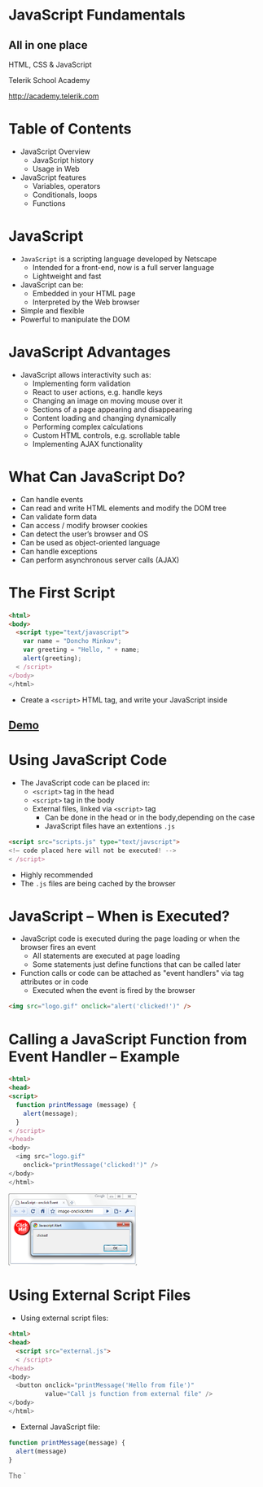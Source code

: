 <!-- section start -->
<!-- attr: { class:'slide-title', showInPresentation:true, hasScriptWrapper:true, style:'' } -->
# JavaScript Fundamentals
##  All in one place
<div class="signature">
    <p class="signature-course">HTML, CSS & JavaScript</p>
    <p class="signature-initiative">Telerik School Academy</p>
    <a href="http://academy.telerik.com" class="signature-link">http://academy.telerik.com</a>
</div>



<!-- attr: { showInPresentation:true, hasScriptWrapper:true, style:'font-size: 40px' } -->
# Table of Contents
- JavaScript Overview
  - JavaScript history
  - Usage in Web
- JavaScript features
  - Variables, operators
  - Conditionals, loops
  - Functions


<!-- section start -->
<!-- attr: { class:'slide-section', showInPresentation:true, hasScriptWrapper:true, style:'' } -->
<!-- # JavaScript
##  Dynamic Behavior in a Web Page -->


<!-- attr: { showInPresentation:true, hasScriptWrapper:true, style:'font-size: 40px' } -->
# JavaScript
- `JavaScript` is a scripting language developed by Netscape
  - Intended for a front-end, now is a full server language
  - Lightweight and fast
- JavaScript can be:
  - Embedded in your HTML page
  - Interpreted by the Web browser
- Simple and flexible
- Powerful to manipulate the DOM


<!-- attr: { showInPresentation:true, hasScriptWrapper:true, style:'font-size: 40px' } -->
# JavaScript Advantages
- JavaScript allows interactivity such as:
  - Implementing form validation
  - React to user actions, e.g. handle keys
  - Changing an image on moving mouse over it
  - Sections of a page appearing and disappearing
  - Content loading and changing dynamically
  - Performing complex calculations
  - Custom HTML controls, e.g. scrollable table
  - Implementing AJAX functionality

<!-- attr: { showInPresentation:true, hasScriptWrapper:true, style:'font-size: 40px' } -->
# What Can JavaScript Do?
- Can handle events
- Can read and write HTML elements and modify the DOM tree
- Can validate form data
- Can access / modify browser cookies
- Can detect the user’s browser and OS
- Can be used as object-oriented language
- Can handle exceptions
- Can perform asynchronous server calls (AJAX)

<!-- attr: { showInPresentation:true, hasScriptWrapper:true, style:'font-size: 40px' } -->
# The First Script

```html
<html>
<body>
  <script type="text/javascript">
    var name = "Doncho Minkov";
    var greeting = "Hello, " + name;
    alert(greeting);
  < /script>
</body>
</html>
```

- Create a `<script>` HTML tag, and write your JavaScript inside

<!-- attr: { class:'slide-section demo', showInPresentation:true, style:'font-size: 40px' } -->
<!-- # First JavaScript -->
##  [Demo]()

<!-- attr: { showInPresentation:true, hasScriptWrapper:true, style:'font-size: 40px' } -->

# Using JavaScript Code
- The JavaScript code can be placed in:
  - `<script>` tag in the head
  - `<script>` tag in the body
  - External files, linked via `<script>` tag
    - Can be done in the head or in the body,depending on the case
    - JavaScript files have an extentions `.js`

```html
<script src="scripts.js" type="text/javscript">
<!– code placed here will not be executed! -->
< /script>
```
- Highly recommended
- The `.js` files are being cached by the browser



<!-- attr: { showInPresentation:true, hasScriptWrapper:true, style:'font-size: 40px' } -->
# JavaScript – When is Executed?
- JavaScript code is executed during the page loading or when the browser fires an event
  - All statements are executed at page loading
  - Some statements just define functions that can be called later
- Function calls or code can be attached as "event handlers" via tag attributes or in code
  - Executed when the event is fired by the browser

```html
<img src="logo.gif" onclick="alert('clicked!')" />
```

<!-- attr: { showInPresentation:true, hasScriptWrapper:true, style:'font-size: 40px' } -->
# Calling a JavaScript Function from Event Handler – Example

```html
<html>
<head>
<script>
  function printMessage (message) {
    alert(message);
  }
< /script>
</head>
<body>
  <img src="logo.gif"
    onclick="printMessage('clicked!')" />
</body>
</html>
```

<div class="fragment"><img class="slide-image" src="imgs/js-calling-function.png" style="width:50%; top:20%; left:50%" /></div>


<!-- attr: { showInPresentation:true, hasScriptWrapper:true, style:'font-size: 40px' } -->
# Using External Script Files
- Using external script files:

```html
<html>
<head>
  <script src="external.js">
  < /script>
</head>
<body>
  <button onclick="printMessage('Hello from file')"  
          value="Call js function from external file" />
</body>
</html>
```
- External JavaScript file:

```js
function printMessage(message) {
  alert(message)
}
```
<div class="fragment balloon" style="width:250px; top:33%; left:22%; opacity: 0.7">The `<script>` tag is always empty.</div>

<!-- section start -->
<!-- attr: { class:'slide-section', showInPresentation:true, hasScriptWrapper:true, style:'' } -->
<!-- The JavaScript Syntax -->


<!-- attr: { showInPresentation:true, hasScriptWrapper:true, style:'font-size: 40px' } -->
# JavaScript Syntax
- The JavaScript syntax is similar to C# and Java
  - Operators (`+`, `x`, `=`, `!=`, `&&`, `++`, …)
  - Variables (typeless)
  - Conditional statements (`if`, `else`)
  - Loops (`for`, `while`)
  - Arrays (`myArray[]`) and associative arrays (`myHash['abc']`)
  - Functions (can return value)
  - Function expressions (like the C# delegates)

<!-- attr: { showInPresentation:true, hasScriptWrapper:true, style:'font-size: 36px' } -->
# Data Types
- JavaScript data types:
  - Numbers (integer, floating-point)
  - Boolean (true / false)
- String type – string of characters

```js
var message = 'You can use both single or double quotes for strings, yet use single quotes';
```

- Arrays contain items of mixed types:

```js
var mixedArray = [1, 5.3, 'aaa'];
```
- Associative arrays (hash tables):

```js
var location = {
                street: '22 Al. Malinov str.',
                city: 'Sofia',
                country: 'Bulgaria'
               };
```

<!-- attr: { showInPresentation:true, hasScriptWrapper:true, style:'font-size: 40px' } -->
# Everything is Object
- Every variable is an object
  - Strings have functions:

```js
var name = 'Doncho Minkov';
console.log(name[7]); // shows 'M'
console.log(name.substring(7,13)//shows 'Minkov'
console.log(name.substr(7, 6)); //shows 'Minkov'
```
 - Arrays have functions:

```js
var numbers = [1, 3, 4];
console.log (arr.length); // shows 3
arr.push(7); // appends 7 to end of array
arr.unshinf(-5); //adds -5 to the head of the array
console.log (arr[3]); // shows 4
```


<!-- attr: { showInPresentation:true, hasScriptWrapper:true, style:'font-size: 40px' } -->
# String Operations
- The `+` operator joins strings

```js
string1 = 'fat ';
string2 = 'cats';
console.log(string1 + string2);  // fat cats
```
- What is '9' + 9?

```js
console.log('9' + 9);  // 99
```
- Converting string to number:

```js
console.log(parseInt('9') + 9);  // 18
```
  - or

```js
console.log('9' x 1 + 9);  // 18
```

<!-- attr: { showInPresentation:true, hasScriptWrapper:true, style:'font-size: 30px' } -->
# Arrays Operations and Properties
- Declaring new empty array:

```js
var arr = []
```
- Declaring an array holding few elements:

```js
var arr = [1, 2, 3, 4, 5];
```
- Appending an element / getting the last element:

```js
arr.push(3);
var element = arr.pop();
```
- Reading the number of elements (array length):

```js
arr.length;
```
- Finding element's index in the array:

```js
arr.indexOf(1);
```

<!-- attr: { showInPresentation:true, hasScriptWrapper:true, style:'font-size: 40px' } -->
# Sum of Numbers – Example

```html
<html>
<head>
  <title>JavaScript Demo</title>
  <script type="text/javascript">
    function calcSum() {
      value1 =
        parseInt(document.mainForm.textBox1.value);
      value2 =
        parseInt(document.mainForm.textBox2.value);
      sum = value1 + value2;
      document.mainForm.textBoxSum.value = sum;
    }
  < /script>
</head>
```


<!-- attr: { showInPresentation:true, hasScriptWrapper:true, style:'font-size: 40px' } -->
# Sum of Numbers – Example (2)

```html
<body>
  <form name="mainForm">
    <input type="text" name="textBox1" /> <br/>
    <input type="text" name="textBox2" /> <br/>
    <input type="button" value="Process"
      onclick="javascript: calcSum()" />
    <input type="text" name="textBoxSum"
      readonly="readonly"/>
  </form>
</body>
</html>
```

<img class="slide-image" src="imgs/sum-of-nums.png" style="width:40%; top:40%; left:50%" />

<!-- attr: { class:'slide-section demo', showInPresentation:true, style:'' } -->
<!-- # Sum of Numbers -->
##  [Demo]()

<!-- attr: { showInPresentation:true, hasScriptWrapper:true, style:'font-size: 40px' } -->

# Conditional Statement (if)

```html
unitPrice = 1.30;
if (quantity > 100) {
  unitPrice = 1.20;
}
```

|         **Symbol**      |         **Meaning**       |
|:-----------------------:|:-------------------------:|
|            >            |        Greater than       |
|            <            |          Less than        |
|            >=           | Greater than or equal to  |
|            <=           |   Less than or equal to   |
|            ==           |           Equal           |
|            !=           |         Not equal         |



<!-- attr: { showInPresentation:true, hasScriptWrapper:true, style:'font-size: 40px' } -->

# Conditional Statement (if) (2)
- The condition may be of Boolean or any other type:

```html
var a = 0;
var b = true;
if (typeof(a)=='undefined' || typeof(b)=='undefined') {
  document.write('Variable a or b is undefined.');
}
else if (!a && b) {
  document.write('a==0; b==true;');
} else {
  document.write("a==" + a + "; b==" + b + ";");
}
```


<!-- attr: { class:'slide-section demo', showInPresentation:true, style:'' } -->
<!-- # Conditional Statements -->
##  [Demo]()

<!-- attr: { showInPresentation:true, hasScriptWrapper:true, style:'font-size: 40px' } -->

# Switch Statement
- The `switch` statement works like in C#:

```html
switch (variable) {
  case 1:
    // do something
    break;
  case 'a':
    // do something else
    break;
  case 3.14:
    // another code
    break;
  default:
    // something completely different
}
```

<!-- attr: { class:'slide-section demo', showInPresentation:true, style:'' } -->
<!-- # Switch-case -->
##  [Demo]()

<!-- attr: { showInPresentation:true, hasScriptWrapper:true, style:'font-size: 40px' } -->
# Loops
- Like in C#
    - `for` loop
    - `while` loop
    - `do … while` loop

```html
var counter;
for (counter=0; counter<4; counter++) {
  alert(counter);
}
while (counter < 5) {
  alert(++counter);
}
```

<!-- attr: { class:'slide-section demo', showInPresentation:true, style:'' } -->
<!-- # Loops -->
##  [Demo]()

<!-- attr: { showInPresentation:true, hasScriptWrapper:true, style:'font-size: 40px' } -->
# Functions
- Code structure – splitting code into parts
- Data comes in, processed, result returned

```html
function average(a, b, c)
{
    var total;
    total = a+b+c;
    return total/3;
}
```
<div class="fragment balloon" style="width:280px; top:29%; left:38%; opacity: 0.7">Parameters come in here.</div>
<div class="fragment balloon" style="width:580px; top:35%; left:25%; opacity: 0.7">Declaring variables is optional. Type is never declared.</div>
<div class="fragment balloon" style="width:220px; top:47%; left:10%; opacity: 0.7">Value returned here.</div>

<!-- attr: { showInPresentation:true, hasScriptWrapper:true, style:'font-size: 40px' } -->
# Function Arguments and Return Value
- Functions are not required to return a value
- When calling function it is not obligatory to specify all of its arguments
  - The function has access to all the arguments passed via `arguments` object

```html
function sum() {
  var sum = 0;
  for (var i = 0; i < arguments.length; i ++)
    sum += parseInt(arguments[i]);
  return sum;
}
alert(sum(1, 2, 4));
```

<!-- attr: { class:'slide-section demo', showInPresentation:true, style:'' } -->
<!-- # Functions -->
##  [Demo]()

<!-- attr: { class:'slide-section', showInPresentation: true } -->
<!-- # Questions
##  JavaScript Fundamentals -->
